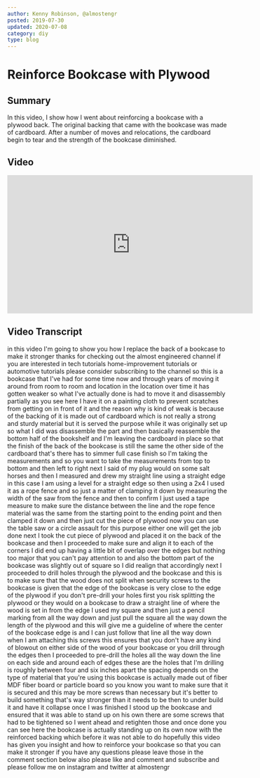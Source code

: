 ```yaml
---
author: Kenny Robinson, @almostengr
posted: 2019-07-30
updated: 2020-07-08
category: diy
type: blog
---
```


# Reinforce Bookcase with Plywood

## Summary

In this video, I show how I went about reinforcing a bookcase with a plywood 
back. The original backing that came with the bookcase was made of cardboard. 
After a number of moves and relocations, the cardboard begin to tear and the 
strength of the bookcase diminished.

## Video

<iframe width="560" height="315" src="https://www.youtube.com/embed/rSeh_evVC2U" frameborder="0" allow="accelerometer; autoplay; encrypted-media; gyroscope; picture-in-picture" allowfullscreen></iframe>

## Video Transcript

in this video I'm going to show you how
I replace the back of a bookcase to make
it stronger thanks for checking out the
almost engineered channel if you are
interested in tech tutorials
home-improvement tutorials or automotive
tutorials please consider subscribing to
the channel so this is a bookcase that
I've had for some time now and through
years of moving it around from room to
room and location in the location over
time it has gotten weaker so what I've
actually done is had to move it and
disassembly partially as you see here I
have it on a painting cloth to prevent
scratches from getting on in front of it
and the reason why is kind of weak is
because of the backing of it is made out
of cardboard which is not really a
strong and sturdy material but it is
served the purpose while it was
originally set up so what I did was
disassemble the part and then basically
reassemble the bottom half of the
bookshelf and I'm leaving the cardboard
in place so that the finish of the back
of the bookcase is still the same the
other side of the cardboard that's there
has to simmer full case finish so I'm
taking the measurements and so you want
to take the measurements from top to
bottom and then left to right
next I said of my plug would on some
salt horses and then I measured and drew
my straight line using a straight edge
in this case I am using a level for a
straight edge so then using a 2x4 I used
it as a rope fence and so just a matter
of clamping it down by measuring the
width of the saw from the fence and then
to confirm I just used a tape measure to
make sure the distance between the line
and the rope fence material was the same
from the starting point to the ending
point and then clamped it down and then
just cut the piece of plywood now you
can use the table saw or a circle
assault for this purpose either one will
get the job done next I took the cut
piece of plywood and placed it on the
back of the bookcase and then I
proceeded to make sure and align it to
each of the corners I did end up having
a little bit of overlap over the edges
but nothing too major that you can't pay
attention to and also the bottom part of
the bookcase was slightly out of square
so I did realign that accordingly next I
proceeded to drill holes through the
plywood and the bookcase and this is to
make sure that the wood does not split
when security screws to the bookcase is
given that the edge of the bookcase is
very close to the edge of the plywood if
you don't pre-drill your holes first you
risk splitting the plywood or they would
on a bookcase
to draw a straight line of where the
wood is set in from the edge
I used my square and then just a pencil
marking from all the way down and just
pull the square all the way down the
length of the plywood and this will give
me a guideline of where the center of
the bookcase edge is and I can just
follow that line all the way down when I
am attaching this screws this ensures
that you don't have any kind of blowout
on either side of the wood of your
bookcase or you drill through the edges
then I proceeded to pre-drill the holes
all the way down the line on each side
and around each of edges these are the
holes that I'm drilling is roughly
between four and six inches apart the
spacing depends on the type of material
that you're using this bookcase is
actually made out of fiber MDF fiber
board or particle board so you know you
want to make sure that it is secured and
this may be more screws than necessary
but it's better to build something
that's way stronger than it needs to be
then to under build it and have it
collapse once I was finished I stood up
the bookcase and ensured that it was
able to stand up on his own there are
some screws that had to be tightened so
I went ahead and retighten those and
once done you can see here the bookcase
is actually standing up on its own now
with the reinforced backing which before
it was not able to do
hopefully this video has given you
insight and how to reinforce your
bookcase so that you can make it
stronger if you have any questions
please leave those in the comment
section below also please like and
comment and subscribe and please follow
me on instagram and twitter at almostengr
